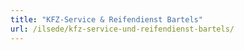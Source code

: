 ```yaml
---
title: "KFZ-Service & Reifendienst Bartels"
url: /ilsede/kfz-service-und-reifendienst-bartels/
---
```

